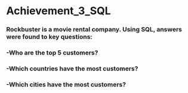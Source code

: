 # Achievement_3_SQL

### Rockbuster is a movie rental company.  Using SQL, answers were found to key questions:
### -Who are the top 5 customers?
### -Which countries have the most customers?
### -Which cities have the most customers?
